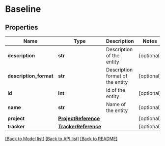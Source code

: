 # Baseline

## Properties
Name | Type | Description | Notes
------------ | ------------- | ------------- | -------------
**description** | **str** | Description of the entity | [optional] 
**description_format** | **str** | Description format of the entity | [optional] 
**id** | **int** | Id of the entity | [optional] 
**name** | **str** | Name of the entity | [optional] 
**project** | [**ProjectReference**](ProjectReference.md) |  | [optional] 
**tracker** | [**TrackerReference**](TrackerReference.md) |  | [optional] 

[[Back to Model list]](../README.md#documentation-for-models) [[Back to API list]](../README.md#documentation-for-api-endpoints) [[Back to README]](../README.md)


